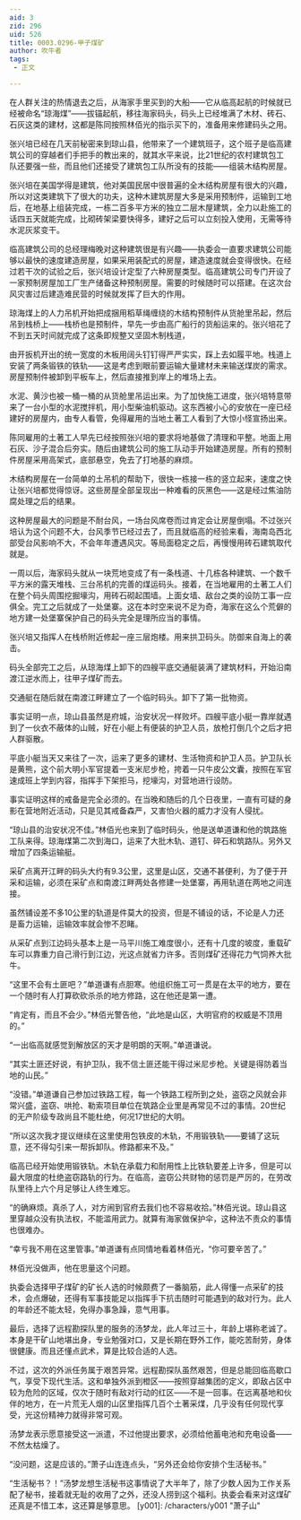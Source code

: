 ```yaml
---
aid: 3
zid: 296
uid: 526
title: 0003.0296-甲子煤矿
author: 吹牛者
tags: 
 - 正文

---
```




  在人群关注的热情退去之后，从海家手里买到的大船——它从临高起航的时候就已经被命名“琼海煤”——拔锚起航，移往海家码头，码头上已经堆满了木材、砖石、石灰这类的建材，这都是陈同按照林佰光的指示买下的，准备用来修建码头之用。

  张兴培已经在几天前秘密来到琼山县，他带来了一个建筑班子，这个班子是临高建筑公司的穿越者们手把手的教出来的，就其水平来说，比21世纪的农村建筑包工队还要强一些，而且他们还接受了建筑包工队所没有的技能——组装木结构房屋。

  张兴培在美国学得是建筑，他对美国民居中很普遍的全木结构房屋有很大的兴趣，所以对这类建筑下了很大的功夫，这种木建筑房屋大多是采用预制件，运输到工地后，在地基上组装完成，一栋二百多平方米的独立二层木屋建筑，全力以赴施工的话四五天就能完成，比砌砖架梁要快得多，建好之后可以立刻投入使用，无需等待水泥灰浆变干。

  临高建筑公司的总经理梅晚对这种建筑很是有兴趣——执委会一直要求建筑公司能够以最快的速度建造房屋，如果采用装配式的房屋，建造速度就会变得很快。在经过若干次的试验之后，张兴培设计定型了六种房屋类型。临高建筑公司专门开设了一家预制房屋加工厂生产储备这种预制房屋。需要的时候随时可以搭建。在这次台风灾害过后建造难民营的时候就发挥了巨大的作用。

  琼海煤上的人力吊机开始把成捆用稻草绳缠绕的木结构预制件从货舱里吊起，然后吊到栈桥上——栈桥也是预制件，早先一步由高广船行的货船运来的。张兴培花了不到五天时间就完成了这条即规整又坚固木制栈道，

  由开扳机开出的统一宽度的木板用阔头钉钉得严严实实，踩上去如履平地。栈道上安装了两条锻铁的铁轨——这是考虑到眼前要运输大量建材未来输送煤炭的需求。房屋预制件被卸到平板车上，然后直接推到岸上的堆场上去。

  水泥、黄沙也被一桶一桶的从货舱里吊运出来。为了加快施工进度，张兴培特意带来了一台小型的水泥搅拌机，用小型柴油机驱动。这东西被小心的安放在一座已经建好的房屋内，由专人看管，免得雇用的当地土著工人看到了大惊小怪宣扬出来。

  陈同雇用的土著工人早先已经按照张兴培的要求将地基做了清理和平整。地面上用石灰、沙子混合后夯实。随后由建筑公司的施工队动手开始建造房屋。所有的预制件房屋采用高架式，底部悬空，免去了打地基的麻烦。

  木结构房屋在一台简单的土吊机的帮助下，很快一栋接一栋的竖立起来，速度之快让张兴培都觉得惊讶。这些房屋全部呈现出一种难看的灰黑色——这是经过焦油防腐处理之后的结果。

  这种房屋最大的问题是不耐台风，一场台风席卷而过肯定会让房屋倒塌。不过张兴培认为这个问题不大，台风季节已经过去了，而且就临高的经验来看，海南岛西北部受台风影响不大，不会年年遭遇风灾。等局面稳定之后，再慢慢用砖石建筑取代就是。

  一周以后，海家码头就从一块荒地变成了有一条栈道、十几栋各种建筑、一个数千平方米的露天堆栈、三台吊机的完善的煤运码头。接着，在当地雇用的土著工人们在整个码头周围挖掘壕沟，用砖石砌起围墙。上面女墙、敌台之类的设防工事一应俱全。完工之后就成了一处堡寨。这在本时空来说不足为奇，海家在这么个荒僻的地方建一处堡寨保护自己的码头完全是理所应当的事情。

  张兴培又指挥人在栈桥附近修起一座三层炮楼。用来拱卫码头。防御来自海上的袭击。

  码头全部完工之后，从琼海煤上卸下的四艘平底交通艇装满了建筑材料，开始沿南渡江逆水而上，往甲子煤矿而去。

  交通艇在随后就在南渡江畔建立了一个临时码头。卸下了第一批物资。

  事实证明一点，琼山县虽然是府城，治安状况一样败坏。四艘平底小艇一靠岸就遇到了一伙衣不蔽体的山贼，好在小艇上有便装的护卫人员，放枪打倒几个之后才把人群驱散。

  平底小艇当天又来往了一次，运来了更多的建材、生活物资和护卫人员。护卫队长是黄熊，这个前大明小军官提着一支米尼步枪，挎着一只牛皮公文囊，按照在军官速成班上学到内容，指挥手下架拒马，挖壕沟，对营地进行设防。

  事实证明这样的戒备是完全必须的。在当晚和随后的几个日夜里，一直有可疑的身影在营地附近活动，只是见其戒备森严，又害怕火器的威力才没有人侵扰。

  “琼山县的治安状况不佳。”林佰光也来到了临时码头，他是送单道谦和他的筑路施工队来得。琼海煤第二次到海口，运来了大批木轨、道钉、碎石和筑路队。另外又增加了四条运输艇。

  采矿点离开江畔的码头大约有9.3公里，这里是山区，交通不甚便利，为了便于开采和运输，必须在采矿点和南渡江畔两处各修建一处堡寨，再用轨道在两地之间连接。

  虽然铺设差不多10公里的轨道是件莫大的投资，但是不铺设的话，不论是人力还是畜力运输，运输效率就会惨不忍睹。

  从采矿点到江边码头基本上是一马平川施工难度很小，还有十几度的坡度，重载矿车可以靠重力自己滑行到江边，光这点就省力许多。否则煤矿还得花力气饲养大批牛。

  “这里不会有土匪吧？”单道谦有点胆寒。他组织施工可一贯是在太平的地方，要在一个随时有人打算砍砍杀杀的地方修路，这在他还是第一遭。

  “肯定有，而且不会少。”林佰光警告他，“此地是山区，大明官府的权威是不顶用的。”

  “一出临高就感觉到解放区的天才是明朗的天啊。”单道谦说。

  “其实土匪还好说，有护卫队，我不信土匪还能干得过米尼步枪。关键是得防着当地的山民。”

  “没错。”单道谦自己参加过铁路工程，每一个铁路工程所到之处，盗窃之风就会非常兴盛，盗窃、哄抢、勒索项目单位在筑路企业里是再常见不过的事情。20世纪的无产阶级专政尚且不能杜绝，何况17世纪的大明。

  “所以这次我才提议继续在这里使用包铁皮的木轨，不用锻铁轨——要铺了这玩意，还不得勾引来一帮拆卸队。修路都来不及。”

  临高已经开始使用锻铁轨。木轨在承载力和耐用性上比铁轨要差上许多，但是可以最大限度的杜绝盗窃路轨的行为。在临高，盗窃公共财物的惩罚是严厉的，在劳改队里待上六个月足够让人终生难忘。

  “的确麻烦。真杀了人，对方闹到官府去我们也不容易收拾。”林佰光说。琼山县这里穿越众没有执法权，不能滥用武力。就算有海家做保护伞，这种法不责众的事情也很难办。

  “幸亏我不用在这里管事。”单道谦有点同情地看着林佰光，“你可要辛苦了。”

  林佰光没做声，他在思量这个问题。

  执委会选择甲子煤矿的矿长人选的时候颇费了一番脑筋，此人得懂一点采矿的技术，会点爆破，还得有军事技能足以指挥手下抗击随时可能遇到的敌对行为。此人的年龄还不能太轻，免得办事急躁，意气用事。

  最后，选择了远程勘探队里的服务的汤梦龙，此人年过三十，年龄上堪称老诚了。本身是干矿山地堪出身，专业勉强对口，又是长期在野外工作，能吃苦耐劳，身体很健康。而且还懂点武术，算是比较合适的人选。

  不过，这次的外派任务属于艰苦异常。远程勘探队虽然艰苦，但是总能回临高歇口气，享受下现代生活。这和单独外派到橙区——按照穿越集团的定义，即敌占区中较为危险的区域，仅次于随时有敌对行动的红区——不是一回事。在远离基地和伙伴的地方，在一片荒无人烟的山区里指挥几百个土著采煤，几乎没有任何现代享受，光这份精神力就得非常可观。

  汤梦龙表示愿意接受这一派遣，不过他提出要求，必须给他蓄电池和充电设备——不然太枯燥了。

  “没问题，这是应该的。”萧子山连连点头，“另外还会给你安排个生活秘书。”

  “生活秘书？！”汤梦龙想生活秘书这事情说了大半年了，除了少数人因为工作关系配了秘书，接着就无耻的收用了之外，还没人捞到这个福利。执委会看来对这煤矿还真是不惜工本，这还算是够意思。
[y001]: /characters/y001 "萧子山"


